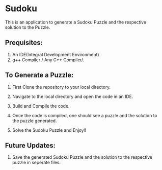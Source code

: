 # Sudoku

This is an application to generate a Sudoku Puzzle and the respective solution to the Puzzle. 

## Prequisites:

1. An IDE(Integral Development Environment)
2. g++ Compiler / Any C++ Compiler/. 

## To Generate a Puzzle:

1. First Clone the repository to your local directory. 

2. Navigate to the local directory and open the code in an IDE. 

3. Build and Compile the code. 

4. Once the code is compiled, one should see a puzzle and the solution to the puzzle generated. 

5. Solve the Sudoku Puzzle and Enjoy!! 

## Future Updates: 

1. Save the generated Sudoku Puzzle and the solution to the respective puzzle in seperate files. 
